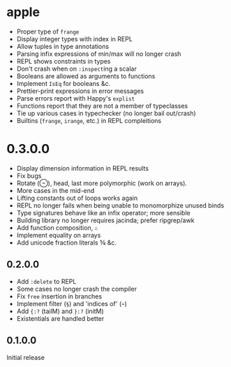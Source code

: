 # apple

  * Proper type of `frange`
  * Display integer types with index in REPL
  * Allow tuples in type annotations
  * Parsing infix expressions of min/max will no longer crash
  * REPL shows constraints in types
  * Don't crash when on `:inspect`ing a scalar
  * Booleans are allowed as arguments to functions
  * Implement `IsEq` for booleans &c.
  * Prettier-print expressions in error messages
  * Parse errors report with Happy's `explist`
  * Functions report that they are not a member of typeclasses
  * Tie up various cases in typechecker (no longer bail out/crash)
  * Builtins (`frange`, `irange`, etc.) in REPL compleitions 

# 0.3.0.0

  * Display dimension information in REPL results
  * Fix bugs
  * Rotate (⊖), head, last more polymorphic (work on arrays).
  * More cases in the mid-end
  * Lifting constants out of loops works again
  * REPL no longer fails when being unable to monomorphize unused binds
  * Type signatures behave like an infix operator; more sensible
  * Building library no longer requires jacinda; prefer ripgrep/awk
  * Add function composition, `∴`
  * Implement equality on arrays
  * Add unicode fraction literals ⅚ &c.

## 0.2.0.0

  * Add `:delete` to REPL
  * Some cases no longer crash the compiler
  * Fix `free` insertion in branches
  * Implement filter (`§`) and 'indices of' (`⩪`)
  * Add `{:?` (tailM) and `}:?` (initM)
  * Existentials are handled better

## 0.1.0.0

Initial release
